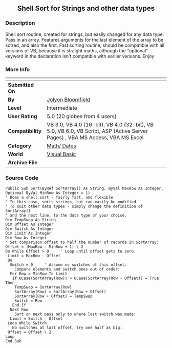 ﻿<div align="center">

## Shell Sort for Strings and other data types


</div>

### Description

Shell sort routine, created for strings, but easily changed for any data type. Pass in an array. Features arguments for the last element of the array to be sotred, and also the first. Fast sorting routine, should be compatible with all versions of VB, because it is straight maths, although the "optional" keyword in the declaration isn't compatible with earlier versions. Enjoy
 
### More Info
 


<span>             |<span>
---                |---
**Submitted On**   |
**By**             |[Jolyon Bloomfield](https://github.com/Planet-Source-Code/PSCIndex/blob/master/ByAuthor/jolyon-bloomfield.md)
**Level**          |Intermediate
**User Rating**    |5.0 (20 globes from 4 users)
**Compatibility**  |VB 3\.0, VB 4\.0 \(16\-bit\), VB 4\.0 \(32\-bit\), VB 5\.0, VB 6\.0, VB Script, ASP \(Active Server Pages\) , VBA MS Access, VBA MS Excel
**Category**       |[Math/ Dates](https://github.com/Planet-Source-Code/PSCIndex/blob/master/ByCategory/math-dates__1-37.md)
**World**          |[Visual Basic](https://github.com/Planet-Source-Code/PSCIndex/blob/master/ByWorld/visual-basic.md)
**Archive File**   |[](https://github.com/Planet-Source-Code/jolyon-bloomfield-shell-sort-for-strings-and-other-data-types__1-21113/archive/master.zip)





### Source Code

```
Public Sub Sort(ByRef SortArray() As String, ByVal MaxRow As Integer, Optional ByVal MinRow As Integer = 1)
' Does a shell sort - fairly fast, and flexible
' In this case, sorts strings, but can easily be modified
' To suit other data types - simply change the definition of SortArray()
' and the next line, to the data type of your choice.
Dim TempSwap As String
Dim Offset As Integer
Dim Switch As Integer
Dim Limit As Integer
Dim Row As Integer
' Set comparison offset to half the number of records in SortArray:
Offset = (MaxRow - MinRow + 1) \ 2
Do While Offset > 0     ' Loop until offset gets to zero.
 Limit = MaxRow - Offset
 Do
  Switch = 0     ' Assume no switches at this offset.
  ' Compare elements and switch ones out of order:
  For Row = MinRow To Limit
   If UCase(SortArray(Row)) > UCase(SortArray(Row + Offset)) = True Then
    TempSwap = SortArray(Row)
    SortArray(Row) = SortArray(Row + Offset)
    SortArray(Row + Offset) = TempSwap
    Switch = Row
   End If
  Next Row
  ' Sort on next pass only to where last switch was made:
  Limit = Switch - Offset
 Loop While Switch
 ' No switches at last offset, try one half as big:
 Offset = Offset \ 2
Loop
End Sub
```

